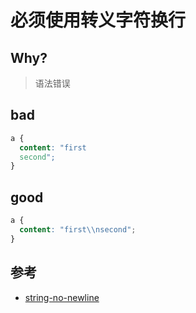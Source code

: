 # 必须使用转义字符换行

## Why?

> 语法错误

## bad

```css
a {
  content: "first
  second";
}
```

## good

```css
a {
  content: "first\\nsecond";
}
```

## 参考

- [string-no-newline](https://stylelint.io/user-guide/rules/list/string-no-newline)
